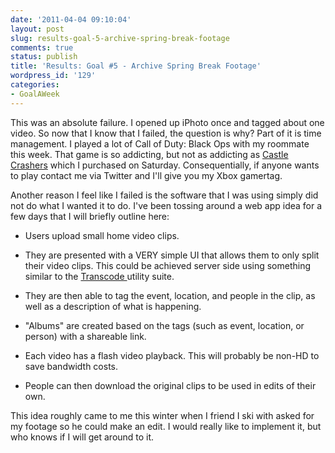 ```yaml
---
date: '2011-04-04 09:10:04'
layout: post
slug: results-goal-5-archive-spring-break-footage
comments: true
status: publish
title: 'Results: Goal #5 - Archive Spring Break Footage'
wordpress_id: '129'
categories:
- GoalAWeek
---
```


<div id="goal05-rating"></div>
<script type="text/javascript">
$('#goal05-rating').raty({ readOnly: true, score: 0 });
</script>

This was an absolute failure. I opened up iPhoto once and tagged about one video. So now that I know that I failed, the question is why? Part of it is time management. I played a lot of Call of Duty: Black Ops with my roommate this week. That game is so addicting, but not as addicting as [Castle Crashers](http://www.xbox.com/en-us/games/c/castlecrashersxboxlivearcade/) which I purchased on Saturday. Consequentially, if anyone wants to play contact me via Twitter and I'll give you my Xbox gamertag.

Another reason I feel like I failed is the software that I was using simply did not do what I wanted it to do. I've been tossing around a web app idea for a few days that I will briefly outline here:



	
  * Users upload small home video clips.

	
  * They are presented with a VERY simple UI that allows them to only split their video clips. This could be achieved server side using something similar to the [Transcode ](http://www.transcoding.org/)utility suite.

	
  * They are then able to tag the event, location, and people in the clip, as well as a description of what is happening.

	
  * "Albums" are created based on the tags (such as event, location, or person) with a shareable link.

	
  * Each video has a flash video playback. This will probably be non-HD to save bandwidth costs.

	
  * People can then download the original clips to be used in edits of their own.


This idea roughly came to me this winter when I friend I ski with asked for my footage so he could make an edit. I would really like to implement it, but who knows if I will get around to it.
